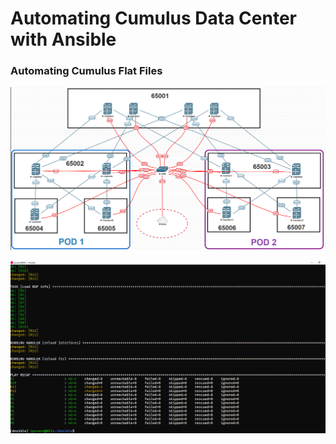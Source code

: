 # Automating Cumulus Data Center with Ansible

### Automating Cumulus Flat Files


![alt text](https://github.com/IPvZero/ansible-cumulus/blob/main/images/ansible-cumulus1.png?raw=true)


![alt text](https://github.com/IPvZero/ansible-cumulus/blob/main/images/ansible-cumulus2.png?raw=true)
